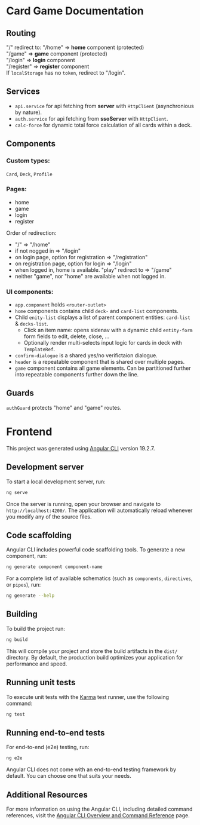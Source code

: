 # Card Game Documentation

## Routing

"/" redirect to: "/home" => **home** component (protected) </br>
"/game" => **game** component (protected) </br>
"/login" => **login** component </br>
"/register" => **register** component <br/>
If `localStorage` has no `token`, redirect to "/login".

## Services

- `api.service` for api fetching from **server** with `HttpClient` (asynchronious by nature).
- `auth.service` for api fetching from **ssoServer** with `HttpClient`.
- `calc-force` for dynamic total force calculation of all cards within a deck.

## Components

### Custom types:

`Card`, `Deck`, `Profile` </br>

### Pages:

- home
- game
- login
- register

Order of redirection:

- "/" => "/home"
- if not nogged in => "/login"
- on login page, option for registration => "/registration"
- on registration page, option for login => "/login"
- when logged in, home is available. "play" redirect to => "/game"
- neither "game", nor "home" are available when not logged in.

### UI components:

- `app.component` holds `<router-outlet>`
- `home` components contains child `deck-` and `card-list` components.
- Child `enity-list` displays a list of parent component entities: `card-list` & `decks-list`.
  - Click an item name: opens sidenav with a dynamic child `entity-form` form fields to edit, delete, close, ...
  - Optionally render multi-selects input logic for cards in deck with `TemplateRef`.
- `confirm-dialogue` is a shared yes/no verifictaion dialogue.
- `header` is a repeatable component that is shared over multiple pages.
- `game` component contains all game elements. Can be partitioned further into repeatable components further down the line.

## Guards

`authGuard` protects "home" and "game" routes.

# Frontend

This project was generated using [Angular CLI](https://github.com/angular/angular-cli) version 19.2.7.

## Development server

To start a local development server, run:

```bash
ng serve
```

Once the server is running, open your browser and navigate to `http://localhost:4200/`. The application will automatically reload whenever you modify any of the source files.

## Code scaffolding

Angular CLI includes powerful code scaffolding tools. To generate a new component, run:

```bash
ng generate component component-name
```

For a complete list of available schematics (such as `components`, `directives`, or `pipes`), run:

```bash
ng generate --help
```

## Building

To build the project run:

```bash
ng build
```

This will compile your project and store the build artifacts in the `dist/` directory. By default, the production build optimizes your application for performance and speed.

## Running unit tests

To execute unit tests with the [Karma](https://karma-runner.github.io) test runner, use the following command:

```bash
ng test
```

## Running end-to-end tests

For end-to-end (e2e) testing, run:

```bash
ng e2e
```

Angular CLI does not come with an end-to-end testing framework by default. You can choose one that suits your needs.

## Additional Resources

For more information on using the Angular CLI, including detailed command references, visit the [Angular CLI Overview and Command Reference](https://angular.dev/tools/cli) page.
